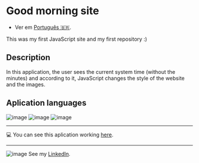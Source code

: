 # **Good morning site**

- Ver em [Português 🇧🇷](./README.md).

This was my first JavaScript site and my first repository :)

  ## Description
  In this application, the user sees the current system time (without the minutes) and according to it, JavaScript changes the style of the website and the images.
 
 ## Aplication languages
 
 ![image](https://img.shields.io/badge/JavaScript-F7DF1E?style=for-the-badge&logo=javascript&logoColor=black) 
 ![image](https://img.shields.io/badge/HTML5-E34F26?style=for-the-badge&logo=html5&logoColor=white)
  ![image](https://img.shields.io/badge/CSS3-1572B6?style=for-the-badge&logo=css3&logoColor=white)
   

***
:computer: You can see this aplication working [here](https://nathanfirmo.github.io/exercicios/1-iniciante/bom-dia/). 
 ***
 ![image](https://img.shields.io/badge/LinkedIn-0077B5?style=for-the-badge&logo=linkedin&logoColor=white) 
See my [LinkedIn](https://www.linkedin.com/in/nathan-de-souza-silva-firmo/). 
